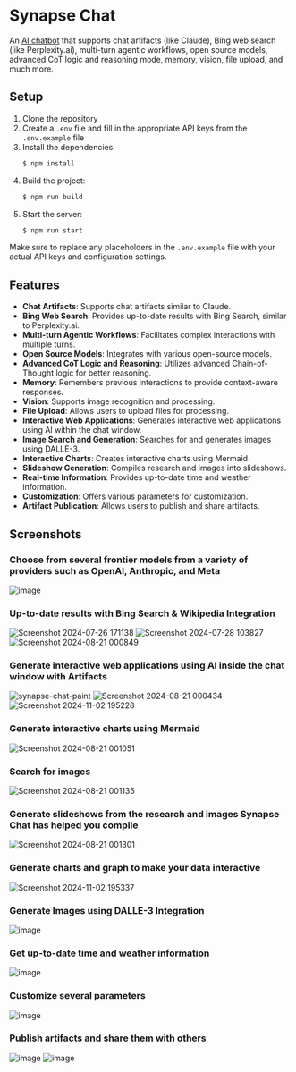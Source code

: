 # Synapse Chat

An [AI chatbot](https://ai-chat-artifacts.onrender.com/) that supports chat artifacts (like Claude), Bing web search (like Perplexity.ai), multi-turn agentic workflows, open source models, advanced CoT logic and reasoning mode, memory, vision, file upload, and much more.

## Setup
1. Clone the repository
2. Create a `.env` file and fill in the appropriate API keys from the `.env.example` file
3. Install the dependencies:
   ```bash
   $ npm install
   ```
4. Build the project:
   ```bash
   $ npm run build
   ```
5. Start the server:
   ```bash
   $ npm run start
   ```

Make sure to replace any placeholders in the `.env.example` file with your actual API keys and configuration settings.

## Features
- **Chat Artifacts**: Supports chat artifacts similar to Claude.
- **Bing Web Search**: Provides up-to-date results with Bing Search, similar to Perplexity.ai.
- **Multi-turn Agentic Workflows**: Facilitates complex interactions with multiple turns.
- **Open Source Models**: Integrates with various open-source models.
- **Advanced CoT Logic and Reasoning**: Utilizes advanced Chain-of-Thought logic for better reasoning.
- **Memory**: Remembers previous interactions to provide context-aware responses.
- **Vision**: Supports image recognition and processing.
- **File Upload**: Allows users to upload files for processing.
- **Interactive Web Applications**: Generates interactive web applications using AI within the chat window.
- **Image Search and Generation**: Searches for and generates images using DALLE-3.
- **Interactive Charts**: Creates interactive charts using Mermaid.
- **Slideshow Generation**: Compiles research and images into slideshows.
- **Real-time Information**: Provides up-to-date time and weather information.
- **Customization**: Offers various parameters for customization.
- **Artifact Publication**: Allows users to publish and share artifacts.

## Screenshots
### Choose from several frontier models from a variety of providers such as OpenAI, Anthropic, and Meta
![image](https://github.com/user-attachments/assets/cb5dd68c-f5f7-4b97-b584-9e74a0c267c9)

### Up-to-date results with Bing Search & Wikipedia Integration
![Screenshot 2024-07-26 171138](https://github.com/user-attachments/assets/776d10e6-48c4-4af2-b26f-f6e3592637c5)
![Screenshot 2024-07-28 103827](https://github.com/user-attachments/assets/e8ed87a4-e436-4f15-bb33-bb53a2e9f7aa)
![Screenshot 2024-08-21 000849](https://github.com/user-attachments/assets/e7f5aeef-bd6d-40f2-b146-6cbf8837b1fb)

### Generate interactive web applications using AI inside the chat window with Artifacts
![synapse-chat-paint](https://github.com/user-attachments/assets/0970023f-968d-442b-aba2-1d24708fa8f2)
![Screenshot 2024-08-21 000434](https://github.com/user-attachments/assets/a7dffe18-34af-4d66-bb6c-7e7beb9529d7)
![Screenshot 2024-11-02 195228](https://github.com/user-attachments/assets/7ba689e7-f920-4377-960b-5c036a49cd9a)

### Generate interactive charts using Mermaid
![Screenshot 2024-08-21 001051](https://github.com/user-attachments/assets/c65c2cb5-af45-421a-90e7-9f573a65d271)

### Search for images
![Screenshot 2024-08-21 001135](https://github.com/user-attachments/assets/b0dd4b51-58ea-40fb-bbf9-075e8bbcdb4a)

### Generate slideshows from the research and images Synapse Chat has helped you compile
![Screenshot 2024-08-21 001301](https://github.com/user-attachments/assets/00fa3254-283e-4b95-acdc-bfc3ff5d4cdf)

### Generate charts and graph to make your data interactive
![Screenshot 2024-11-02 195337](https://github.com/user-attachments/assets/0c70f3ed-6850-4103-a486-a2ffee360e91)

### Generate Images using DALLE-3 Integration
![image](https://github.com/user-attachments/assets/0d318657-bc85-43ef-b108-e82b16aa7667)

### Get up-to-date time and weather information
![image](https://github.com/user-attachments/assets/cac2ab53-d7a5-41ac-b7df-2cad34e1b7a9)

### Customize several parameters
![image](https://github.com/user-attachments/assets/7d9ea2db-787e-4422-a6a8-c6d4fba927ce)

### Publish artifacts and share them with others
![image](https://github.com/user-attachments/assets/a706f5e8-42c8-48f1-87ca-43cdcbb315f4)
![image](https://github.com/user-attachments/assets/b124cd4f-1f2e-4b56-acf9-dd9f576676ae)


